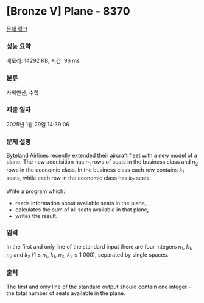 # [Bronze V] Plane - 8370 

[문제 링크](https://www.acmicpc.net/problem/8370) 

### 성능 요약

메모리: 14292 KB, 시간: 96 ms

### 분류

사칙연산, 수학

### 제출 일자

2025년 1월 29일 14:39:06

### 문제 설명

<p>Byteland Airlines recently extended their aircraft fleet with a new model of a plane. The new acquisition has <em>n</em><sub>1</sub> rows of seats in the business class and <em>n</em><sub>2</sub> rows in the economic class. In the business class each row contains <em>k</em><sub>1</sub> seats, while each row in the economic class has <em>k</em><sub>2</sub> seats.</p>

<p>Write a program which:</p>

<ul>
	<li>reads information about available seats in the plane,</li>
	<li>calculates the sum of all seats available in that plane,</li>
	<li>writes the result.</li>
</ul>

### 입력 

 <p>In the first and only line of the standard input there are four integers <em>n</em><sub>1</sub>, <em>k</em><sub>1</sub>, <em>n</em><sub>2</sub> and <em>k</em><sub>2</sub> (1 ≤ <em>n</em><sub>1</sub>, <em>k</em><sub>1</sub>, <em>n</em><sub>2</sub>, <em>k</em><sub>2</sub> ≤ 1 000), separated by single spaces.</p>

### 출력 

 <p>The first and only line of the standard output should contain one integer - the total number of seats available in the plane.</p>

